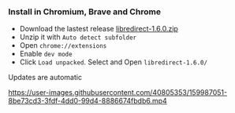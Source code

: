 ### Install in Chromium, Brave and Chrome
- Download the lastest release [libredirect-1.6.0.zip](https://github.com/libredirect/libredirect/releases/download/v1.6.0/libredirect-1.6.0.zip)
- Unzip it with `Auto detect subfolder`
- Open `chrome://extensions`
- Enable `dev mode`
- Click `Load unpacked`. Select and Open `libredirect-1.6.0/`

Updates are automatic

https://user-images.githubusercontent.com/40805353/159987051-8be73cd3-3fdf-4dd0-99d4-8886674fbdb6.mp4
